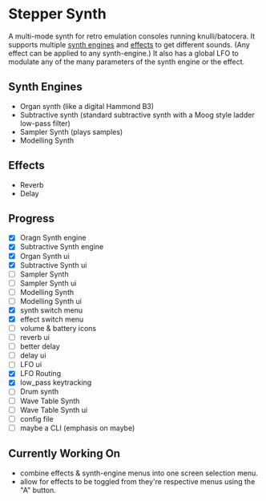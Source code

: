 # Stepper Synth

A multi-mode synth for retro emulation consoles running knulli/batocera. It supports multiple [synth engines](#synth-engines) and [effects](#effects) to get different sounds. (Any effect can be applied to any synth-engine.) It also has a global LFO to modulate any of the many parameters of the synth engine or the effect.

## Synth Engines

- Organ synth (like a digital Hammond B3)
- Subtractive synth (standard subtractive synth with a Moog style ladder low-pass filter)
- Sampler Synth (plays samples)
- Modelling Synth

## Effects

- Reverb
- Delay

## Progress

- [x] Oragn Synth engine
- [x] Subtractive Synth engine
- [x] Organ Synth ui
- [x] Subtractive Synth ui
- [ ] Sampler Synth
- [ ] Sampler Synth ui
- [ ] Modelling Synth
- [ ] Modelling Synth ui
- [x] synth switch menu
- [x] effect switch menu
- [ ] volume & battery icons
- [ ] reverb ui
- [ ] better delay
- [ ] delay ui
- [ ] LFO ui
- [x] LFO Routing
- [x] low_pass keytracking
- [ ] Drum synth
- [ ] Wave Table Synth
- [ ] Wave Table Synth ui
- [ ] config file
- [ ] maybe a CLI (emphasis on maybe)

## Currently Working On

- combine effects & synth-engine menus into one screen selection menu.
- allow for effects to be toggled from they're respective menus using the "A" button.

